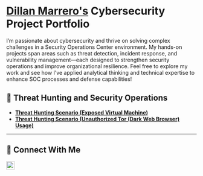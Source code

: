 # <a href="https://www.linkedin.com/in/dmarrero98/">Dillan Marrero's</a> Cybersecurity Project Portfolio 

I’m passionate about cybersecurity and thrive on solving complex challenges in a Security Operations Center environment. My hands-on projects span areas such as threat detection, incident response, and vulnerability management—each designed to strengthen security operations and improve organizational resilience. Feel free to explore my work and see how I’ve applied analytical thinking and technical expertise to enhance SOC processes and defense capabilities!

<!--
## ⚠️ Vulnerability Management Projects

- **[Vulnerability Management Program Implementation](https://github.com/joshcybertest/vulnerability-management-program)**
- **[Programmatic Vulnerability Remediations (PowerShell and BASH)](https://github.com/joshcybertest/programmatic-vulnerability-remediations)**
-->
## 🚨 Threat Hunting and Security Operations

- **[Threat Hunting Scenario (Exposed Virtual Machine)](https://github.com/dmarrero98/MDE-bruteforce-investigation.git)**
- **[Threat Hunting Scenario (Unauthorized Tor (Dark Web Browser) Usage)](https://github.com/dmarrero98/threat-hunting-scenario-tor)**

<hr/>

## 🤳 Connect With Me


[<img align="left" alt="___________ | LinkedIn" width="22px" src="https://cdn.jsdelivr.net/npm/simple-icons@v3/icons/linkedin.svg" />][linkedin]


[linkedin]: https://linkedin.com/in/dmarrero98/

<!--
<img width="35" alt="image" src="https://github.com/user-attachments/assets/2f41c7cd-5ea8-4475-b451-a37161b6c3fb"> 
<img width="35" alt="image" src="https://github.com/user-attachments/assets/77649969-9910-4994-8b96-74a116cfb2a8">
-->
